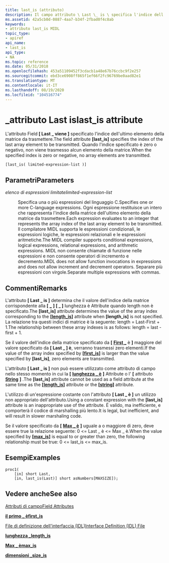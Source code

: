 ```yaml
---
title: last_is (attributo)
description: Il campo attributo \ Last \_ is \ specifica l'indice dell'ultimo elemento della matrice da trasmettere. Quando l'indice specificato è zero o negativo, non viene trasmesso alcun elemento della matrice.
ms.assetid: 42a5cb0d-0887-4aa7-b34f-2fbad0f4c8ab
keywords:
- attributo last_is MIDL
topic_type:
- apiref
api_name:
- last_is
api_type:
- NA
ms.topic: reference
ms.date: 05/31/2018
ms.openlocfilehash: 453a51109452f3cdacb1a48e67b76ccbc9f2e257
ms.sourcegitcommit: ebd3ce6908ff865f1ef66f2fc96769be0aad82e1
ms.translationtype: MT
ms.contentlocale: it-IT
ms.lasthandoff: 08/19/2020
ms.locfileid: "104516774"
---
```

# <a name="last_is-attribute"></a><span data-ttu-id="e32d7-105">\_attributo Last is</span><span class="sxs-lookup"><span data-stu-id="e32d7-105">last\_is attribute</span></span>

<span data-ttu-id="e32d7-106">L'attributo Field **\[ Last \_ viene \]** specificato l'indice dell'ultimo elemento della matrice da trasmettere.</span><span class="sxs-lookup"><span data-stu-id="e32d7-106">The field attribute **\[last\_is\]** specifies the index of the last array element to be transmitted.</span></span> <span data-ttu-id="e32d7-107">Quando l'indice specificato è zero o negativo, non viene trasmesso alcun elemento della matrice.</span><span class="sxs-lookup"><span data-stu-id="e32d7-107">When the specified index is zero or negative, no array elements are transmitted.</span></span>

``` syntax
[last_is( limited-expression-list )]
```

## <a name="parameters"></a><span data-ttu-id="e32d7-108">Parametri</span><span class="sxs-lookup"><span data-stu-id="e32d7-108">Parameters</span></span>

<dl> <dt>

<span data-ttu-id="e32d7-109">*elenco di espressioni limitate*</span><span class="sxs-lookup"><span data-stu-id="e32d7-109">*limited-expression-list*</span></span> 
</dt> <dd>

<span data-ttu-id="e32d7-110">Specifica una o più espressioni del linguaggio C.</span><span class="sxs-lookup"><span data-stu-id="e32d7-110">Specifies one or more C-language expressions.</span></span> <span data-ttu-id="e32d7-111">Ogni espressione restituisce un intero che rappresenta l'indice della matrice dell'ultimo elemento della matrice da trasmettere.</span><span class="sxs-lookup"><span data-stu-id="e32d7-111">Each expression evaluates to an integer that represents the array index of the last array element to be transmitted.</span></span> <span data-ttu-id="e32d7-112">Il compilatore MIDL supporta le espressioni condizionali, le espressioni logiche, le espressioni relazionali e le espressioni aritmetiche.</span><span class="sxs-lookup"><span data-stu-id="e32d7-112">The MIDL compiler supports conditional expressions, logical expressions, relational expressions, and arithmetic expressions.</span></span> <span data-ttu-id="e32d7-113">MIDL non consente chiamate di funzione nelle espressioni e non consente operatori di incremento e decremento.</span><span class="sxs-lookup"><span data-stu-id="e32d7-113">MIDL does not allow function invocations in expressions and does not allow increment and decrement operators.</span></span> <span data-ttu-id="e32d7-114">Separare più espressioni con virgole.</span><span class="sxs-lookup"><span data-stu-id="e32d7-114">Separate multiple expressions with commas.</span></span>

</dd> </dl>

## <a name="remarks"></a><span data-ttu-id="e32d7-115">Commenti</span><span class="sxs-lookup"><span data-stu-id="e32d7-115">Remarks</span></span>

<span data-ttu-id="e32d7-116">L'attributo **\[ Last \_ is \]** determina che il valore dell'indice della matrice corrispondente alla **\[** [**\_**](length-is.md) **\]** **\[ \_ \]** lunghezza è Attribute quando length non è specificato.</span><span class="sxs-lookup"><span data-stu-id="e32d7-116">The **\[last\_is\]** attribute determines the value of the array index corresponding to the **\[**[**length\_is**](length-is.md)**\]** attribute when **\[length\_is\]** is not specified.</span></span> <span data-ttu-id="e32d7-117">La relazione tra questi indici di matrice è la seguente: length = Last-First + 1.</span><span class="sxs-lookup"><span data-stu-id="e32d7-117">The relationship between these array indexes is as follows: length = last - first + 1.</span></span>

<span data-ttu-id="e32d7-118">Se il valore dell'indice della matrice specificato da **\[** [**First \_**](first-is.md) è **\]** maggiore del valore specificato da **\[ Last \_ \] è**, verranno trasmessi zero elementi.</span><span class="sxs-lookup"><span data-stu-id="e32d7-118">If the value of the array index specified by **\[**[**first\_is**](first-is.md)**\]** is larger than the value specified by **\[last\_is\]**, zero elements are transmitted.</span></span>

<span data-ttu-id="e32d7-119">L'attributo **\[ Last \_ is \]** non può essere utilizzato come attributo di campo nello stesso momento in cui la **\[** [**lunghezza \_ è**](length-is.md) **\]** Attribute o l' **\[** attributo [**String**](string.md) **\]** .</span><span class="sxs-lookup"><span data-stu-id="e32d7-119">The **\[last\_is\]** attribute cannot be used as a field attribute at the same time as the **\[**[**length\_is**](length-is.md)**\]** attribute or the **\[**[**string**](string.md)**\]** attribute.</span></span>

<span data-ttu-id="e32d7-120">L'utilizzo di un'espressione costante con l'attributo **\[ Last \_ è \]** un utilizzo non appropriato dell'attributo.</span><span class="sxs-lookup"><span data-stu-id="e32d7-120">Using a constant expression with the **\[last\_is\]** attribute is an inappropriate use of the attribute.</span></span> <span data-ttu-id="e32d7-121">È valido, ma inefficiente, e comporterà il codice di marshalling più lento.</span><span class="sxs-lookup"><span data-stu-id="e32d7-121">It is legal, but inefficient, and will result in slower marshaling code.</span></span>

<span data-ttu-id="e32d7-122">Se il valore specificato da **\[** [**Max \_ è**](max-is.md) **\]** uguale a o maggiore di zero, deve essere true la relazione seguente: 0 <= Last \_ è <= Max \_ è.</span><span class="sxs-lookup"><span data-stu-id="e32d7-122">When the value specified by **\[**[**max\_is**](max-is.md)**\]** is equal to or greater than zero, the following relationship must be true: 0 <= last\_is <= max\_is.</span></span>

## <a name="examples"></a><span data-ttu-id="e32d7-123">Esempi</span><span class="sxs-lookup"><span data-stu-id="e32d7-123">Examples</span></span>

``` syntax
proc1(
    [in] short Last,
    [in, last_is(Last)] short asNumbers[MAXSIZE]);
```

## <a name="see-also"></a><span data-ttu-id="e32d7-124">Vedere anche</span><span class="sxs-lookup"><span data-stu-id="e32d7-124">See also</span></span>

<dl> <dt>

[<span data-ttu-id="e32d7-125">Attributi di campo</span><span class="sxs-lookup"><span data-stu-id="e32d7-125">Field Attributes</span></span>](/windows/desktop/Rpc/field-attributes)
</dt> <dt>

[<span data-ttu-id="e32d7-126">**il primo \_ è**</span><span class="sxs-lookup"><span data-stu-id="e32d7-126">**first\_is**</span></span>](first-is.md)
</dt> <dt>

[<span data-ttu-id="e32d7-127">File di definizione dell'interfaccia (IDL)</span><span class="sxs-lookup"><span data-stu-id="e32d7-127">Interface Definition (IDL) File</span></span>](interface-definition-idl-file.md)
</dt> <dt>

[<span data-ttu-id="e32d7-128">**lunghezza \_**</span><span class="sxs-lookup"><span data-stu-id="e32d7-128">**length\_is**</span></span>](length-is.md)
</dt> <dt>

[<span data-ttu-id="e32d7-129">**Max \_ è**</span><span class="sxs-lookup"><span data-stu-id="e32d7-129">**max\_is**</span></span>](max-is.md)
</dt> <dt>

[<span data-ttu-id="e32d7-130">**dimensioni \_**</span><span class="sxs-lookup"><span data-stu-id="e32d7-130">**size\_is**</span></span>](size-is.md)
</dt> </dl>

 

 